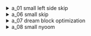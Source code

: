 <details>
<summary>a_01 small left side skip</summary>

![gif](https://github.com/kaizobuzz/gal-lery-collab-strat-doc/blob/main/levels/hazy_space/images/a_01skip.webp)
</details>

<details>
<summary>a_06 small skip</summary>

![gif](https://github.com/kaizobuzz/gal-lery-collab-strat-doc/blob/main/levels/hazy_space/images/a_06skip.webp)
</details>

<details>
<summary>a_07 dream block optimization</summary>

![gif](https://github.com/kaizobuzz/gal-lery-collab-strat-doc/blob/main/levels/hazy_space/images/a_07dreamblock.webp)
</details>

<details>
<summary>a_08 small nyoom</summary>

![gif](https://github.com/kaizobuzz/gal-lery-collab-strat-doc/blob/main/levels/hazy_space/images/a_08seminyoom.webp)
</details>

